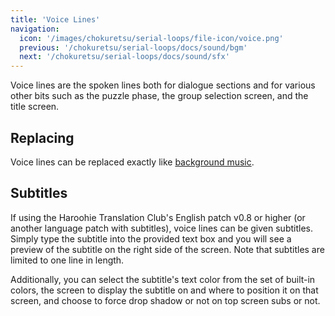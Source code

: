 ```yaml
---
title: 'Voice Lines'
navigation:
  icon: '/images/chokuretsu/serial-loops/file-icon/voice.png'
  previous: '/chokuretsu/serial-loops/docs/sound/bgm'
  next: '/chokuretsu/serial-loops/docs/sound/sfx'
---
```


Voice lines are the spoken lines both for dialogue sections and for various other bits such as the puzzle phase, the group selection screen, and the title screen.

## Replacing
Voice lines can be replaced exactly like [background music](./bgm).

## Subtitles
If using the Haroohie Translation Club's English patch v0.8 or higher (or another language patch with subtitles), voice lines can be given subtitles. Simply type the subtitle
into the provided text box and you will see a preview of the subtitle on the right side of the screen. Note that subtitles are limited to one line in length.

Additionally, you can select the subtitle's text color from the set of built-in colors, the screen to display the subtitle on and where to position it on that screen, and 
choose to force drop shadow or not on top screen subs or not.